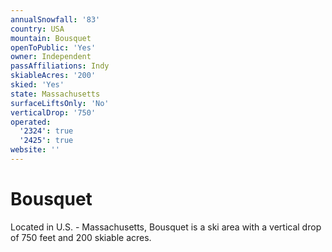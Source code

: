 ```yaml
---
annualSnowfall: '83'
country: USA
mountain: Bousquet
openToPublic: 'Yes'
owner: Independent
passAffiliations: Indy
skiableAcres: '200'
skied: 'Yes'
state: Massachusetts
surfaceLiftsOnly: 'No'
verticalDrop: '750'
operated:
  '2324': true
  '2425': true
website: ''
---
```



# Bousquet

Located in U.S. - Massachusetts, Bousquet is a ski area with a vertical drop of 750 feet and 200 skiable acres.
